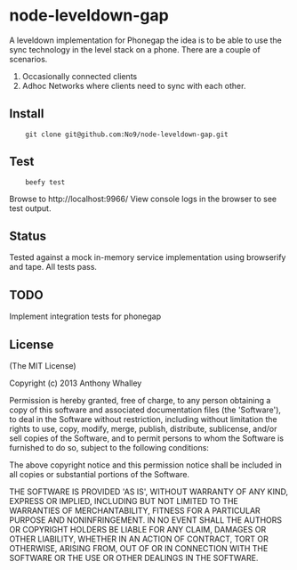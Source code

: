 # node-leveldown-gap

A leveldown implementation for Phonegap the idea is to be able to use the sync technology in the level stack on a phone.
There are a couple of scenarios.
1. Occasionally connected clients
2. Adhoc Networks where clients need to sync with each other.  


## Install 

```
	git clone git@github.com:No9/node-leveldown-gap.git
```
## Test 

```
	beefy test
```
Browse to http://localhost:9966/ 
View console logs in the browser to see test output. 

## Status 
Tested against a mock in-memory service implementation using browserify and tape. 
All tests pass. 


## TODO
Implement integration tests for phonegap  

## License

(The MIT License)

Copyright (c) 2013 Anthony Whalley

Permission is hereby granted, free of charge, to any person obtaining a copy of this software and associated documentation files (the 'Software'), to deal in the Software without restriction, including without limitation the rights to use, copy, modify, merge, publish, distribute, sublicense, and/or sell copies of the Software, and to permit persons to whom the Software is furnished to do so, subject to the following conditions:

The above copyright notice and this permission notice shall be included in all copies or substantial portions of the Software.

THE SOFTWARE IS PROVIDED 'AS IS', WITHOUT WARRANTY OF ANY KIND, EXPRESS OR IMPLIED, INCLUDING BUT NOT LIMITED TO THE WARRANTIES OF MERCHANTABILITY, FITNESS FOR A PARTICULAR PURPOSE AND NONINFRINGEMENT. IN NO EVENT SHALL THE AUTHORS OR COPYRIGHT HOLDERS BE LIABLE FOR ANY CLAIM, DAMAGES OR OTHER LIABILITY, WHETHER IN AN ACTION OF CONTRACT, TORT OR OTHERWISE, ARISING FROM, OUT OF OR IN CONNECTION WITH THE SOFTWARE OR THE USE OR OTHER DEALINGS IN THE SOFTWARE.
